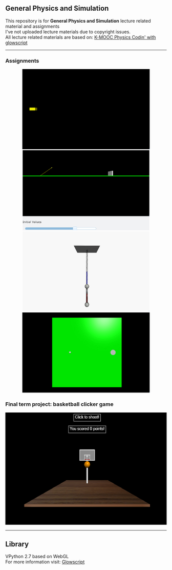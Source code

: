 ## General Physics and Simulation

This repository is for **General Physics and Simulation** lecture related material and assignments  
I've not uploaded lecture materials due to copyright issues.  
All lecture related materials are based on: [K-MOOC Physics Codin' with glowscript](http://www.kmooc.kr/courses/course-v1:SejonguniversityK+SJMOOC09K+2019_03SJ9_R3/about)

---
### Assignments
<p align = "center">
<img src = "./img/assignment1.gif", height = 250></img>
<img src = "./img/assignment3.gif", height = 250></img>
<img src = "./img/assignment4.gif", height = 250></img>
<img src = "./img/assignment5.gif", height = 250></img>
</p>


### Final term project: basketball clicker game
<p align = "center">
<img src = "./img/finalterm.gif", height = 350></img>
</p>

---

## Library
VPython 2.7 based on WebGL  
For more information visit: [Glowscript](https://www.glowscript.org/)

